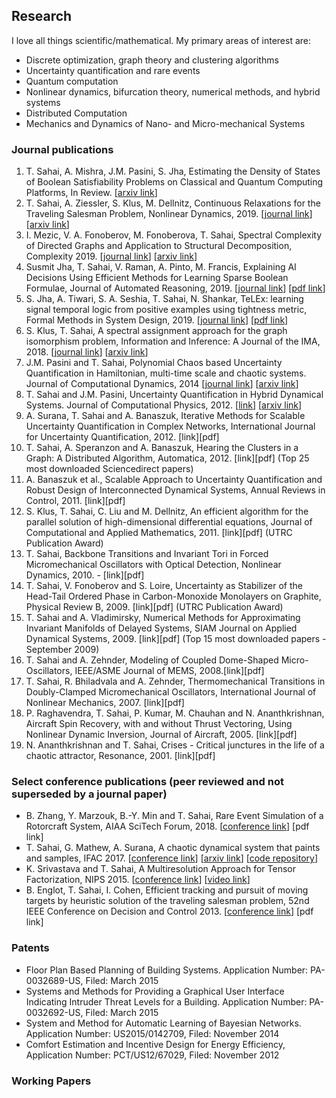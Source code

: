 ## Research


I love all things scientific/mathematical. My primary areas of interest are:

- Discrete optimization, graph theory and clustering algorithms
- Uncertainty quantification and rare events
- Quantum computation
- Nonlinear dynamics, bifurcation theory, numerical methods, and hybrid systems
- Distributed Computation
- Mechanics and Dynamics of Nano- and Micro-mechanical Systems

### Journal publications
1. T. Sahai, A. Mishra, J.M. Pasini, S. Jha, Estimating the Density of States of Boolean Satisfiability Problems on Classical and Quantum Computing Platforms, In Review. [[arxiv link](https://arxiv.org/abs/1910.13088)]
2. T. Sahai, A. Ziessler, S. Klus, M. Dellnitz, Continuous Relaxations for the Traveling Salesman Problem, Nonlinear Dynamics, 2019. [[journal link](https://link.springer.com/article/10.1007/s11071-019-05092-5)] [[arxiv link](https://arxiv.org/abs/1702.05224)]
3. I. Mezic, V. A. Fonoberov, M. Fonoberova, T. Sahai, Spectral Complexity of Directed Graphs and Application to Structural Decomposition, Complexity 2019. [[journal link](https://www.hindawi.com/journals/complexity/2019/9610826/abs/)] [[arxiv link](https://arxiv.org/abs/1808.06004)]
4. Susmit Jha, T. Sahai, V. Raman, A. Pinto, M. Francis, Explaining AI Decisions Using Efficient Methods for Learning Sparse Boolean Formulae, Journal of Automated Reasoning, 2019. [[journal link](https://link.springer.com/article/10.1007/s10817-018-9499-8)] [[pdf link](http://susmitjha.github.io/papers/jar18.pdf)]
5. S. Jha, A. Tiwari, S. A. Seshia, T. Sahai, N. Shankar, TeLEx: learning signal temporal logic from positive examples using tightness metric, Formal Methods in System Design, 2019. [[journal link](https://link.springer.com/article/10.1007/s10703-019-00332-1)] [[pdf link](http://susmitjha.github.io/papers/fmsd19.pdf)]
6. S. Klus, T. Sahai, A spectral assignment approach for the graph isomorphism problem, Information and Inference: A Journal of the IMA, 2018. [[journal link](https://academic.oup.com/imaiai/article-abstract/7/4/689/4844023)] [[arxiv link](https://arxiv.org/abs/1411.0969)]
7. J.M. Pasini and T. Sahai, Polynomial Chaos based Uncertainty Quantification in Hamiltonian, multi-time scale and chaotic systems. Journal of Computational Dynamics, 2014 [[journal link](https://www.aimsciences.org/journals/displayArticles.jsp?paperID=10629)]  [[arxiv link](https://arxiv.org/abs/1307.0065)]
8. T. Sahai and J.M. Pasini, Uncertainty Quantification in Hybrid Dynamical Systems. Journal of Computational Physics, 2012. [[link](https://www.sciencedirect.com/science/article/pii/S0021999112006316)] [[arxiv link](https://arxiv.org/abs/1111.4157)]
9. A. Surana, T. Sahai and A. Banaszuk, Iterative Methods for Scalable Uncertainty Quantification in Complex Networks, International Journal for Uncertainty Quantification, 2012. [link][pdf]
10. T. Sahai, A. Speranzon and A. Banaszuk, Hearing the Clusters in a Graph: A Distributed Algorithm, Automatica, 2012. [link][pdf] (Top 25 most downloaded Sciencedirect papers)
11. A. Banaszuk et al., Scalable Approach to Uncertainty Quantification and Robust Design of Interconnected Dynamical Systems, Annual Reviews in Control, 2011. [link][pdf]
12. S. Klus, T. Sahai, C. Liu and M. Dellnitz, An efficient algorithm for the parallel solution of high-dimensional differential equations, Journal of Computational and Applied Mathematics, 2011. [link][pdf] (UTRC Publication Award)
13. T. Sahai, Backbone Transitions and Invariant Tori in Forced Micromechanical Oscillators with Optical Detection, Nonlinear Dynamics, 2010. - [link][pdf]
14. T. Sahai, V. Fonoberov and S. Loire, Uncertainty as Stabilizer of the Head-Tail Ordered Phase in Carbon-Monoxide Monolayers on Graphite, Physical Review B, 2009. [link][pdf] (UTRC Publication Award)
15. T. Sahai and A. Vladimirsky, Numerical Methods for Approximating Invariant Manifolds of Delayed Systems, SIAM Journal on Applied Dynamical Systems, 2009. [link][pdf] (Top 15 most downloaded papers - September 2009)
16. T. Sahai and A. Zehnder, Modeling of Coupled Dome-Shaped Micro-Oscillators, IEEE/ASME Journal of MEMS, 2008.[link][pdf]
17. T. Sahai, R. Bhiladvala and A. Zehnder, Thermomechanical Transitions in Doubly-Clamped Micromechanical Oscillators, International Journal of Nonlinear Mechanics, 2007. [link][pdf]
18. P. Raghavendra, T. Sahai, P. Kumar, M. Chauhan and N. Ananthkrishnan, Aircraft Spin Recovery, with and without Thrust Vectoring, Using Nonlinear Dynamic Inversion, Journal of Aircraft, 2005. [link][pdf]
19. N. Ananthkrishnan and T. Sahai, Crises - Critical junctures in the life of a chaotic attractor, Resonance, 2001. [link][pdf]

### Select conference publications (peer reviewed and not superseded by a journal paper)
- B. Zhang, Y. Marzouk, B.-Y. Min and T. Sahai, Rare Event Simulation of a Rotorcraft System, AIAA SciTech Forum, 2018. [[conference link](https://arc.aiaa.org/doi/abs/10.2514/6.2018-1181)] [pdf link]
- T. Sahai, G. Mathew, A. Surana, A chaotic dynamical system that paints and samples, IFAC 2017. [[conference link](https://www.sciencedirect.com/science/article/pii/S2405896317330872)] [[arxiv link](https://arxiv.org/abs/1504.02010)] [[code repository](http://qpcode.github.io/smc/dynamic_smc_painting.html)]
- K. Srivastava and T. Sahai, A Multiresolution Approach for Tensor Factorization, NIPS 2015. [[conference link](https://people.cs.uchicago.edu/~risi/NIPS15workshop/index.html)] [[video link](https://www.youtube.com/watch?v=NIyMzMXjqa8)]
- B. Englot, T. Sahai, I. Cohen, Efficient tracking and pursuit of moving targets by heuristic solution of the traveling salesman problem, 52nd IEEE Conference on Decision and Control 2013. [[conference link](https://ieeexplore.ieee.org/abstract/document/6760409)] [pdf link]

### Patents
- Floor Plan Based Planning of Building Systems. Application Number: PA-0032689-US, Filed: March 2015 
- Systems and Methods for Providing a Graphical User Interface Indicating Intruder Threat Levels for a Building. Application Number: PA-0032692-US, Filed: March 2015
- System and Method for Automatic Learning of Bayesian Networks. Application Number: US2015/0142709, Filed: November 2014
- Comfort Estimation and Incentive Design for Energy Efficiency, Application Number: PCT/US12/67029, Filed: November 2012

### Working Papers
